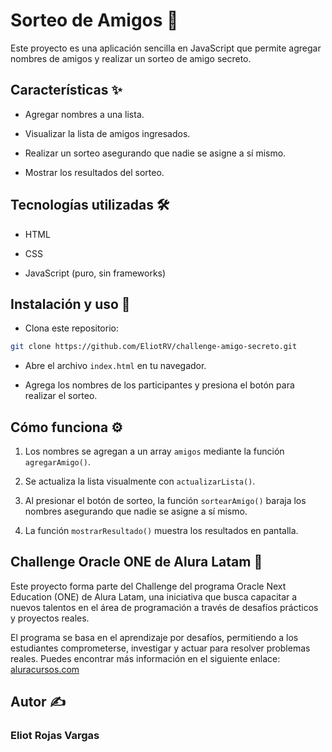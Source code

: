 
# Sorteo de Amigos 🎁

Este proyecto es una aplicación sencilla en JavaScript que permite agregar nombres de amigos y realizar un sorteo de amigo secreto.

## Características ✨

- Agregar nombres a una lista.

- Visualizar la lista de amigos ingresados.

- Realizar un sorteo asegurando que nadie se asigne a sí mismo.

- Mostrar los resultados del sorteo.

## Tecnologías utilizadas 🛠️

- HTML

- CSS

- JavaScript (puro, sin frameworks)

## Instalación y uso 🚀

- Clona este repositorio:

```bash
git clone https://github.com/EliotRV/challenge-amigo-secreto.git
```

- Abre el archivo `index.html` en tu navegador.

- Agrega los nombres de los participantes y presiona el botón para realizar el sorteo.

## Cómo funciona ⚙️

1. Los nombres se agregan a un array `amigos` mediante la función `agregarAmigo()`.

2. Se actualiza la lista visualmente con `actualizarLista()`.

3. Al presionar el botón de sorteo, la función `sortearAmigo()` baraja los nombres asegurando que nadie se asigne a sí mismo.

4. La función `mostrarResultado()` muestra los resultados en pantalla.

## Challenge Oracle ONE de Alura Latam 🚀

Este proyecto forma parte del Challenge del programa Oracle Next Education (ONE) de Alura Latam, una iniciativa que busca capacitar a nuevos talentos en el área de programación a través de desafíos prácticos y proyectos reales.

El programa se basa en el aprendizaje por desafíos, permitiendo a los estudiantes comprometerse, investigar y actuar para resolver problemas reales. Puedes encontrar más información en el siguiente enlace: [aluracursos.com](https://www.oracle.com/cr/education/oracle-next-education/)

## Autor ✍️

### Eliot Rojas Vargas
